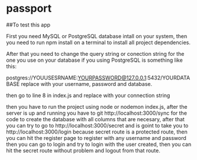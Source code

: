 # passport

##To test this app

First you need MySQL or PostgreSQL database intall on your system, then you need to run
npm install on a terminal to install all project dependencies.

After that you need to change the query string or conection string for the one you use on your database
if you using PostgreSQL is something like this:

postgres://YOUUSESRNAME:YOURPASSWORD@127.0.0.1:5432/YOURDATABASE
replace with your username, password and database.

then go to line 8 in index.js and replace with your connection string

then you have to run the project using node or nodemon index.js, after the server is up and running you have to git http://localhost:3000/sync
for the code to create the database with all columns that are necesary, after that you can try to go to http://localhost:3000/secret and is
goint to take you to http://localhost:3000/login because secret route is a protected route, then you can hit the register page to register with any username and password
then you can go to login and try to login with the user created, then you can hit the secret route without problem and logout from that route.
